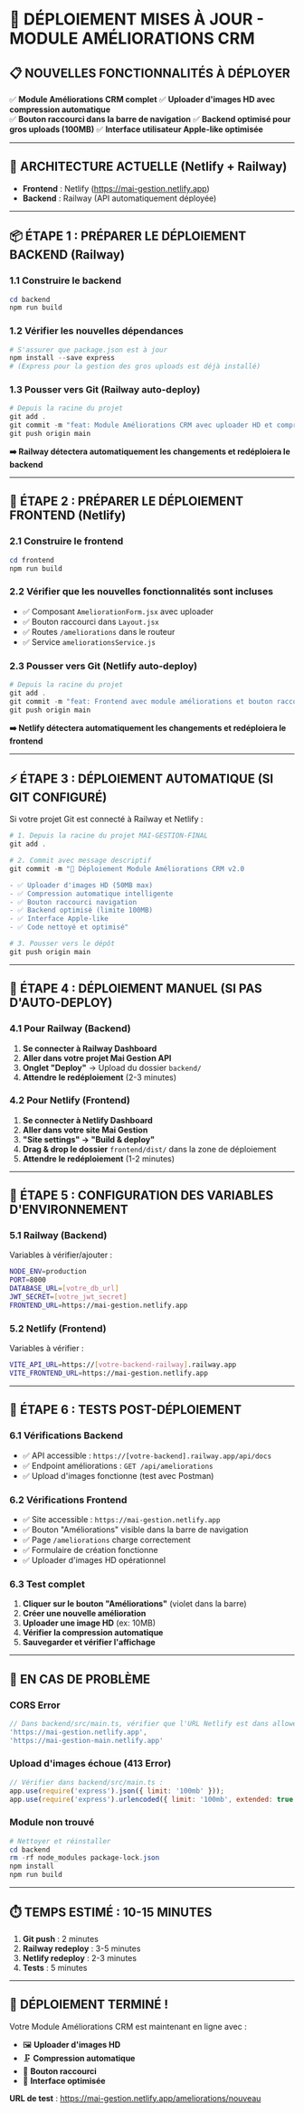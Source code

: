 # 🚀 DÉPLOIEMENT MISES À JOUR - MODULE AMÉLIORATIONS CRM

## 📋 NOUVELLES FONCTIONNALITÉS À DÉPLOYER

✅ **Module Améliorations CRM complet**
✅ **Uploader d'images HD avec compression automatique**  
✅ **Bouton raccourci dans la barre de navigation**
✅ **Backend optimisé pour gros uploads (100MB)**
✅ **Interface utilisateur Apple-like optimisée**

---

## 🎯 ARCHITECTURE ACTUELLE (Netlify + Railway)

- **Frontend** : Netlify (https://mai-gestion.netlify.app)
- **Backend** : Railway (API automatiquement déployée)

---

## 📦 ÉTAPE 1 : PRÉPARER LE DÉPLOIEMENT BACKEND (Railway)

### 1.1 Construire le backend
```powershell
cd backend
npm run build
```

### 1.2 Vérifier les nouvelles dépendances
```powershell
# S'assurer que package.json est à jour
npm install --save express
# (Express pour la gestion des gros uploads est déjà installé)
```

### 1.3 Pousser vers Git (Railway auto-deploy)
```powershell
# Depuis la racine du projet
git add .
git commit -m "feat: Module Améliorations CRM avec uploader HD et compression automatique"
git push origin main
```

**➡️ Railway détectera automatiquement les changements et redéploiera le backend**

---

## 🎨 ÉTAPE 2 : PRÉPARER LE DÉPLOIEMENT FRONTEND (Netlify)

### 2.1 Construire le frontend
```powershell
cd frontend
npm run build
```

### 2.2 Vérifier que les nouvelles fonctionnalités sont incluses
- ✅ Composant `AmeliorationForm.jsx` avec uploader
- ✅ Bouton raccourci dans `Layout.jsx`
- ✅ Routes `/ameliorations` dans le routeur
- ✅ Service `ameliorationsService.js`

### 2.3 Pousser vers Git (Netlify auto-deploy)
```powershell
# Depuis la racine du projet
git add .
git commit -m "feat: Frontend avec module améliorations et bouton raccourci"
git push origin main
```

**➡️ Netlify détectera automatiquement les changements et redéploiera le frontend**

---

## ⚡ ÉTAPE 3 : DÉPLOIEMENT AUTOMATIQUE (SI GIT CONFIGURÉ)

Si votre projet Git est connecté à Railway et Netlify :

```powershell
# 1. Depuis la racine du projet MAI-GESTION-FINAL
git add .

# 2. Commit avec message descriptif
git commit -m "🚀 Déploiement Module Améliorations CRM v2.0

- ✅ Uploader d'images HD (50MB max)
- ✅ Compression automatique intelligente
- ✅ Bouton raccourci navigation
- ✅ Backend optimisé (limite 100MB)
- ✅ Interface Apple-like
- ✅ Code nettoyé et optimisé"

# 3. Pousser vers le dépôt
git push origin main
```

---

## 🔧 ÉTAPE 4 : DÉPLOIEMENT MANUEL (SI PAS D'AUTO-DEPLOY)

### 4.1 Pour Railway (Backend)
1. **Se connecter à Railway Dashboard**
2. **Aller dans votre projet Mai Gestion API**
3. **Onglet "Deploy"** → Upload du dossier `backend/`
4. **Attendre le redéploiement** (2-3 minutes)

### 4.2 Pour Netlify (Frontend)
1. **Se connecter à Netlify Dashboard**
2. **Aller dans votre site Mai Gestion**
3. **"Site settings" → "Build & deploy"**
4. **Drag & drop le dossier** `frontend/dist/` dans la zone de déploiement
5. **Attendre le redéploiement** (1-2 minutes)

---

## 📱 ÉTAPE 5 : CONFIGURATION DES VARIABLES D'ENVIRONNEMENT

### 5.1 Railway (Backend)
Variables à vérifier/ajouter :
```bash
NODE_ENV=production
PORT=8000
DATABASE_URL=[votre_db_url]
JWT_SECRET=[votre_jwt_secret]
FRONTEND_URL=https://mai-gestion.netlify.app
```

### 5.2 Netlify (Frontend)
Variables à vérifier :
```bash
VITE_API_URL=https://[votre-backend-railway].railway.app
VITE_FRONTEND_URL=https://mai-gestion.netlify.app
```

---

## 🧪 ÉTAPE 6 : TESTS POST-DÉPLOIEMENT

### 6.1 Vérifications Backend
- ✅ API accessible : `https://[votre-backend].railway.app/api/docs`
- ✅ Endpoint améliorations : `GET /api/ameliorations`
- ✅ Upload d'images fonctionne (test avec Postman)

### 6.2 Vérifications Frontend
- ✅ Site accessible : `https://mai-gestion.netlify.app`
- ✅ Bouton "Améliorations" visible dans la barre de navigation
- ✅ Page `/ameliorations` charge correctement
- ✅ Formulaire de création fonctionne
- ✅ Uploader d'images HD opérationnel

### 6.3 Test complet
1. **Cliquer sur le bouton "Améliorations"** (violet dans la barre)
2. **Créer une nouvelle amélioration**
3. **Uploader une image HD** (ex: 10MB)
4. **Vérifier la compression automatique**
5. **Sauvegarder et vérifier l'affichage**

---

## 🚨 EN CAS DE PROBLÈME

### CORS Error
```javascript
// Dans backend/src/main.ts, vérifier que l'URL Netlify est dans allowedOrigins
'https://mai-gestion.netlify.app',
'https://mai-gestion-main.netlify.app'
```

### Upload d'images échoue (413 Error)
```javascript
// Vérifier dans backend/src/main.ts :
app.use(require('express').json({ limit: '100mb' }));
app.use(require('express').urlencoded({ limit: '100mb', extended: true }));
```

### Module non trouvé
```powershell
# Nettoyer et réinstaller
cd backend
rm -rf node_modules package-lock.json
npm install
npm run build
```

---

## ⏱️ TEMPS ESTIMÉ : 10-15 MINUTES

1. **Git push** : 2 minutes
2. **Railway redeploy** : 3-5 minutes  
3. **Netlify redeploy** : 2-3 minutes
4. **Tests** : 5 minutes

---

## 🎉 DÉPLOIEMENT TERMINÉ !

Votre Module Améliorations CRM est maintenant en ligne avec :
- 🖼️ **Uploader d'images HD**
- 🗜️ **Compression automatique**
- 🔘 **Bouton raccourci**
- 🚀 **Interface optimisée**

**URL de test** : https://mai-gestion.netlify.app/ameliorations/nouveau